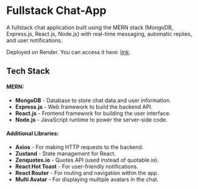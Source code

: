 # Fullstack Chat-App

A fullstack chat application built using the MERN stack (MongoDB, Express.js, React.js, Node.js) with real-time messaging, automatic replies, and user notifications.

Deployed on Render. You can access it here: [link](https://chat-app-65ee.onrender.com).

## Tech Stack

#### MERN:

- **MongoDB** - Database to store chat data and user information.
- **Express.js** - Web framework to build the backend API.
- **React.js** - Frontend framework for building the user interface.
- **Node.js** - JavaScript runtime to power the server-side code.

#### Additional Libraries:

- **Axios** - For making HTTP requests to the backend.
- **Zustand** - State management for React.
- **Zenquotes.io** - Quotes API (used instead of quotable.io).
- **React Hot Toast** - For user-friendly notifications.
- **React Router** - For routing and navigation within the app.
- **Multi Avatar** - For displaying multiple avatars in the chat.
